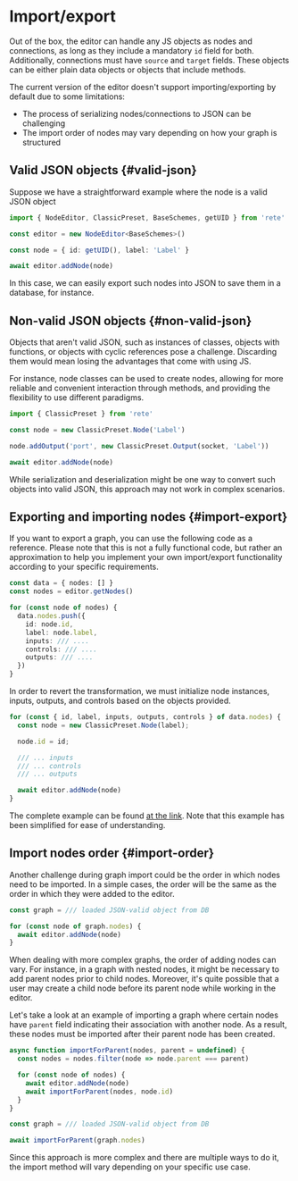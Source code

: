 # Import/export

Out of the box, the editor can handle any JS objects as nodes and connections, as long as they include a mandatory `id` field for both. Additionally, connections must have `source` and `target` fields. These objects can be either plain data objects or objects that include methods.

The current version of the editor doesn't support importing/exporting by default due to some limitations:

- The process of serializing nodes/connections to JSON can be challenging
- The import order of nodes may vary depending on how your graph is structured

## Valid JSON objects {#valid-json}

Suppose we have a straightforward example where the node is a valid JSON object

```ts
import { NodeEditor, ClassicPreset, BaseSchemes, getUID } from 'rete'

const editor = new NodeEditor<BaseSchemes>()

const node = { id: getUID(), label: 'Label' }

await editor.addNode(node)
```

In this case, we can easily export such nodes into JSON to save them in a database, for instance.

## Non-valid JSON objects {#non-valid-json}

Objects that aren't valid JSON, such as instances of classes, objects with functions, or objects with cyclic references pose a challenge.  Discarding them would mean losing the advantages that come with using JS.

For instance, node classes can be used to create nodes, allowing for more reliable and convenient interaction through methods, and providing the flexibility to use different paradigms.

```ts
import { ClassicPreset } from 'rete'

const node = new ClassicPreset.Node('Label')

node.addOutput('port', new ClassicPreset.Output(socket, 'Label'))

await editor.addNode(node)
```

While serialization and deserialization might be one way to convert such objects into valid JSON, this approach may not work in complex scenarios.


## Exporting and importing nodes {#import-export}

If you want to export a graph, you can use the following code as a reference. Please note that this is not a fully functional code, but rather an approximation to help you implement your own import/export functionality according to your specific requirements.

```ts
const data = { nodes: [] }
const nodes = editor.getNodes()

for (const node of nodes) {
  data.nodes.push({
    id: node.id,
    label: node.label,
    inputs: /// ....
    controls: /// ....
    outputs: /// ....
  })
}
```

In order to revert the transformation, we must initialize node instances, inputs, outputs, and controls based on the objects provided.

```ts
for (const { id, label, inputs, outputs, controls } of data.nodes) {
  const node = new ClassicPreset.Node(label);

  node.id = id;

  /// ... inputs
  /// ... controls
  /// ... outputs

  await editor.addNode(node)
}
```

The complete example can be found [at the link](https://codesandbox.io/s/rete-js-v2-import-export-999y8z?file=/src/index.ts:3276-3465). Note that this example has been simplified for ease of understanding.

## Import nodes order {#import-order}

Another challenge during graph import could be the order in which nodes need to be imported. In a simple cases, the order will be the same as the order in which they were added to the editor.

```ts
const graph = /// loaded JSON-valid object from DB

for (const node of graph.nodes) {
  await editor.addNode(node)
}
```

When dealing with more complex graphs, the order of adding nodes can vary. For instance, in a graph with nested nodes, it might be necessary to add parent nodes prior to child nodes. Moreover, it's quite possible that a user may create a child node before its parent node while working in the editor.

Let's take a look at an example of importing a graph where certain nodes have `parent` field indicating their association with another node. As a result, these nodes must be imported after their parent node has been created.

```ts
async function importForParent(nodes, parent = undefined) {
  const nodes = nodes.filter(node => node.parent === parent)

  for (const node of nodes) {
    await editor.addNode(node)
    await importForParent(nodes, node.id)
  }
}

const graph = /// loaded JSON-valid object from DB

await importForParent(graph.nodes)
```

Since this approach is more complex and there are multiple ways to do it, the import method will vary depending on your specific use case.
